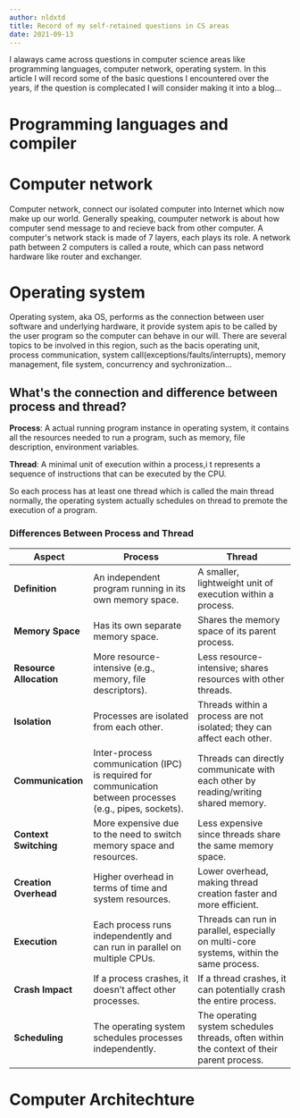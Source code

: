 ```yaml
---
author: nldxtd
title: Record of my self-retained questions in CS areas
date: 2021-09-13
---
```


I alaways came across questions in computer science areas like programming languages, computer network, operating system. In this article I will record some of the basic questions I encountered over the years, if the question is complecated I will consider making it into a blog...

# Programming languages and compiler

# Computer network

Computer network, connect our isolated computer into Internet which now make up our world. Generally speaking, coumputer network is about how computer send message to and recieve back from other computer. A computer's network stack is made of 7 layers, each plays its role. A network path between 2 computers is called a route, which can pass netword hardware like router and exchanger.

# Operating system

Operating system, aka OS, performs as the connection between user software and underlying hardware, it provide system apis to be called by the user program so the computer can behave in our will. There are several topics to be involved in this region, such as the bacis operating unit, process communication, system call(exceptions/faults/interrupts), memory management, file system, concurrency and sychronization...

## What's the connection and difference between process and thread?

**Process**: A actual running program instance in operating system, it contains all the resources needed to run a program, such as memory, file description, environment variables.

**Thread**: A minimal unit of execution within a process,i t represents a sequence of instructions that can be executed by the CPU.

So each process has at least one thread which is called the main thread normally, the operating system actually schedules on thread to premote the execution of a program.

### Differences Between Process and Thread

| **Aspect**                | **Process**                                              | **Thread**                                               |
|---------------------------|----------------------------------------------------------|----------------------------------------------------------|
| **Definition**            | An independent program running in its own memory space.  | A smaller, lightweight unit of execution within a process.|
| **Memory Space**          | Has its own separate memory space.                       | Shares the memory space of its parent process.            |
| **Resource Allocation**   | More resource-intensive (e.g., memory, file descriptors).| Less resource-intensive; shares resources with other threads.|
| **Isolation**             | Processes are isolated from each other.                  | Threads within a process are not isolated; they can affect each other.|
| **Communication**         | Inter-process communication (IPC) is required for communication between processes (e.g., pipes, sockets). | Threads can directly communicate with each other by reading/writing shared memory.|
| **Context Switching**     | More expensive due to the need to switch memory space and resources. | Less expensive since threads share the same memory space.|
| **Creation Overhead**     | Higher overhead in terms of time and system resources.   | Lower overhead, making thread creation faster and more efficient. |
| **Execution**             | Each process runs independently and can run in parallel on multiple CPUs. | Threads can run in parallel, especially on multi-core systems, within the same process.|
| **Crash Impact**          | If a process crashes, it doesn’t affect other processes. | If a thread crashes, it can potentially crash the entire process. |
| **Scheduling**            | The operating system schedules processes independently.  | The operating system schedules threads, often within the context of their parent process. |

# Computer Architechture